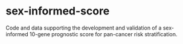 # sex-informed-score
Code and data supporting the development and validation of a sex-informed 10-gene prognostic score for pan-cancer risk stratification.
